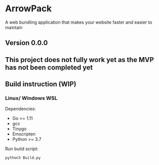 # ArrowPack

A web bundling application that makes your website faster and easier to maintain

## Version 0.0.0
## This project does not fully work yet as the MVP has not been completed yet

## Build instruction (WIP)

### Linux/ Windows WSL

Dependencies:

-   Go >= 1.11
-   gcc
-   Tinygo
-   Emscripten
-   Python >= 3.7

Run build script:

```sh
python3 Build.py
```

